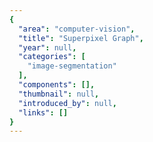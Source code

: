 ```yaml
---
{
  "area": "computer-vision",
  "title": "Superpixel Graph",
  "year": null,
  "categories": [
    "image-segmentation"
  ],
  "components": [],
  "thumbnail": null,
  "introduced_by": null,
  "links": []
}
---
```



